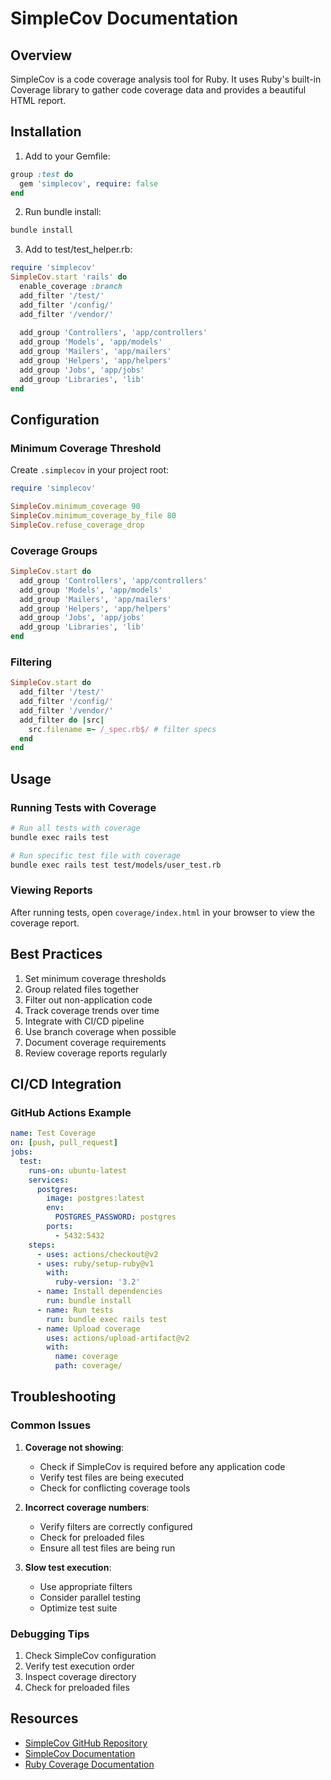 # SimpleCov Documentation

## Overview
SimpleCov is a code coverage analysis tool for Ruby. It uses Ruby's built-in Coverage library to gather code coverage data and provides a beautiful HTML report.

## Installation

1. Add to your Gemfile:
```ruby
group :test do
  gem 'simplecov', require: false
end
```

2. Run bundle install:
```bash
bundle install
```

3. Add to test/test_helper.rb:
```ruby
require 'simplecov'
SimpleCov.start 'rails' do
  enable_coverage :branch
  add_filter '/test/'
  add_filter '/config/'
  add_filter '/vendor/'
  
  add_group 'Controllers', 'app/controllers'
  add_group 'Models', 'app/models'
  add_group 'Mailers', 'app/mailers'
  add_group 'Helpers', 'app/helpers'
  add_group 'Jobs', 'app/jobs'
  add_group 'Libraries', 'lib'
end
```

## Configuration

### Minimum Coverage Threshold
Create `.simplecov` in your project root:
```ruby
require 'simplecov'

SimpleCov.minimum_coverage 90
SimpleCov.minimum_coverage_by_file 80
SimpleCov.refuse_coverage_drop
```

### Coverage Groups
```ruby
SimpleCov.start do
  add_group 'Controllers', 'app/controllers'
  add_group 'Models', 'app/models'
  add_group 'Mailers', 'app/mailers'
  add_group 'Helpers', 'app/helpers'
  add_group 'Jobs', 'app/jobs'
  add_group 'Libraries', 'lib'
end
```

### Filtering
```ruby
SimpleCov.start do
  add_filter '/test/'
  add_filter '/config/'
  add_filter '/vendor/'
  add_filter do |src|
    src.filename =~ /_spec.rb$/ # filter specs
  end
end
```

## Usage

### Running Tests with Coverage
```bash
# Run all tests with coverage
bundle exec rails test

# Run specific test file with coverage
bundle exec rails test test/models/user_test.rb
```

### Viewing Reports
After running tests, open `coverage/index.html` in your browser to view the coverage report.

## Best Practices

1. Set minimum coverage thresholds
2. Group related files together
3. Filter out non-application code
4. Track coverage trends over time
5. Integrate with CI/CD pipeline
6. Use branch coverage when possible
7. Document coverage requirements
8. Review coverage reports regularly

## CI/CD Integration

### GitHub Actions Example
```yaml
name: Test Coverage
on: [push, pull_request]
jobs:
  test:
    runs-on: ubuntu-latest
    services:
      postgres:
        image: postgres:latest
        env:
          POSTGRES_PASSWORD: postgres
        ports:
          - 5432:5432
    steps:
      - uses: actions/checkout@v2
      - uses: ruby/setup-ruby@v1
        with:
          ruby-version: '3.2'
      - name: Install dependencies
        run: bundle install
      - name: Run tests
        run: bundle exec rails test
      - name: Upload coverage
        uses: actions/upload-artifact@v2
        with:
          name: coverage
          path: coverage/
```

## Troubleshooting

### Common Issues

1. **Coverage not showing**:
   - Check if SimpleCov is required before any application code
   - Verify test files are being executed
   - Check for conflicting coverage tools

2. **Incorrect coverage numbers**:
   - Verify filters are correctly configured
   - Check for preloaded files
   - Ensure all test files are being run

3. **Slow test execution**:
   - Use appropriate filters
   - Consider parallel testing
   - Optimize test suite

### Debugging Tips

1. Check SimpleCov configuration
2. Verify test execution order
3. Inspect coverage directory
4. Check for preloaded files

## Resources

- [SimpleCov GitHub Repository](https://github.com/simplecov-ruby/simplecov)
- [SimpleCov Documentation](https://github.com/simplecov-ruby/simplecov#readme)
- [Ruby Coverage Documentation](https://docs.ruby-lang.org/en/master/Coverage.html) 
